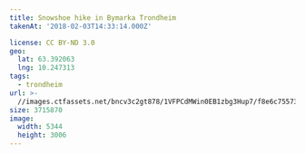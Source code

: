 ```yaml
---
title: Snowshoe hike in Bymarka Trondheim
takenAt: '2018-02-03T14:33:14.000Z'

license: CC BY-ND 3.0
geo:
  lat: 63.392063
  lng: 10.247313
tags:
  - trondheim
url: >-
  //images.ctfassets.net/bncv3c2gt878/1VFPCdMWin0EB1zbg3Hup7/f8e6c7557320d6efcbbe5525bd377a4c/snowshoe-hike-in-bymarka-trondheim_39351688464_o
size: 3715870
image:
  width: 5344
  height: 3006
---
```

